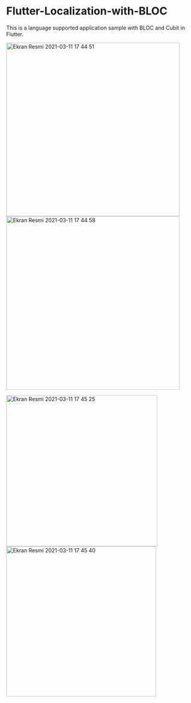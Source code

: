 # Flutter-Localization-with-BLOC
 This is a language supported application sample with BLOC and Cubit in Flutter.

<img width="461" alt="Ekran Resmi 2021-03-11 17 44 51" src="https://user-images.githubusercontent.com/13748518/110805469-286cff00-8292-11eb-908b-dc146605a198.png"> <img width="461" alt="Ekran Resmi 2021-03-11 17 44 58" src="https://user-images.githubusercontent.com/13748518/110805499-302ca380-8292-11eb-9727-245085876c62.png">


<img width="402" alt="Ekran Resmi 2021-03-11 17 45 25" src="https://user-images.githubusercontent.com/13748518/110805524-36228480-8292-11eb-904e-101b1c62c423.png"> <img width="399" alt="Ekran Resmi 2021-03-11 17 45 40" src="https://user-images.githubusercontent.com/13748518/110805531-3884de80-8292-11eb-805e-0c42adecd5b2.png">
